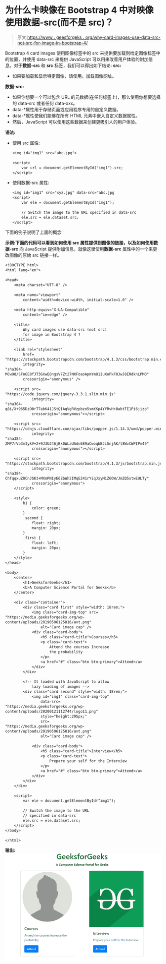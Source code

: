 # 为什么卡映像在 Bootstrap 4 中对映像使用数据-src(而不是 src)？

> 原文:[https://www . geesforgeks . org/why-card-images-use-data-src-not-src-for-image-in-bootstrap-4/](https://www.geeksforgeeks.org/why-card-images-use-data-src-not-src-for-image-in-bootstrap-4/)

Bootstrap 4 card images 使用图像标签中的 src 来提供要加载到给定图像标签中的位置，并使用 data-src 来提供 JavaScript 可以用来改善用户体验的附加信息。对于**数据-src** 和 **src** 标签，我们可以得出如下结论:
**src:**

*   如果要加载和显示特定图像，请使用。加载图像网址。

**数据-src:**

*   如果你想要一个可以包含 URL 的元数据(在任何标签上)，那么使用你想要选择的 data-src 或者任何 data-xxx。
*   data-*属性用于存储页面或应用程序专用的自定义数据。
*   data-*属性使我们能够在所有 HTML 元素中嵌入自定义数据属性。
*   然后，JavaScript 可以使用这些数据来创建更吸引人的用户体验。

**语法:**

*   使用 src 属性:

    ```
    <img id="img1" src="abc.jpg">

    <script>
        var url = document.getElementById("img1").src;
    </script>
    ```

*   使用数据-src 属性:

    ```
    <img id="img1" src="xyz.jpg" data-src="abc.jpg
    <script>
        var ele = document.getElementById("img1");

        // Switch the image to the URL specified in data-src
        ele.src = ele.dataset.src;
    </script>

    ```

下面的例子说明了上面的概念:

**示例:**下面的代码可以看到如何使用 **src** 属性提供到图像的链接，以及如何使用**数据-src** 向 JavaScript 提供附加信息，就像这里使用**数据-src** 属性中的一个来更改图像的原始 src 链接一样。

```
<!DOCTYPE html>
<html lang="en">

<head>
    <meta charset="UTF-8" />

    <meta name="viewport"
        content="width=device-width, initial-scale=1.0" />

    <meta http-equiv="X-UA-Compatible"
        content="ie=edge" />

    <title>
        Why card images use data-src (not src)
        for image in Bootstrap 4 ?
    </title>

    <link rel="stylesheet"
        href=
"https://stackpath.bootstrapcdn.com/bootstrap/4.1.3/css/bootstrap.min.css"
        integrity=
"sha384-MCw98/SFnGE8fJT3GXwEOngsV7Zt27NXFoaoApmYm81iuXoPkFOJwJ8ERdknLPMO"
        crossorigin="anonymous" />

    <script src=
"https://code.jquery.com/jquery-3.3.1.slim.min.js"
            integrity=
"sha384-q8i/X+965DzO0rT7abK41JStQIAqVgRVzpbzo5smXKp4YfRvH+8abtTE1Pi6jizo"
            crossorigin="anonymous"></script>

    <script src=
"https://cdnjs.cloudflare.com/ajax/libs/popper.js/1.14.3/umd/popper.min.js"
            integrity=
"sha384-ZMP7rVo3mIykV+2+9J3UJ46jBk0WLaUAdn689aCwoqbBJiSnjAK/l8WvCWPIPm49"
            crossorigin="anonymous"></script>

    <script src=
"https://stackpath.bootstrapcdn.com/bootstrap/4.1.3/js/bootstrap.min.js"
            integrity=
"sha384-ChfqqxuZUCnJSK3+MXmPNIyE6ZbWh2IMqE241rYiqJxyMiZ6OW/JmZQ5stwEULTy"
            crossorigin="anonymous">
    </script>

    <style>
        h1 {
            color: green;
        }
        .second {
            float: right;
            margin: 20px;
        }
        .first {
            float: left;
            margin: 20px;
        }
    </style>
</head>

<body>
    <center>
        <h1>GeeksforGeeks</h1>
        <b>A Computer Science Portal for Geeks</b>
    </center>

    <div class="container">
        <div class="card first" style="width: 18rem;">
            <img class="card-img-top" src=
"https://media.geeksforgeeks.org/wp-content/uploads/20190506125816/avt.png"
                alt="Card image cap" />
            <div class="card-body">
                <h5 class="card-title">Courses</h5>
                <p class="card-text">
                    Attend the courses Increase
                    the probability
                </p>
                <a href="#" class="btn btn-primary">Attend</a>
            </div>
        </div>

        <!-- It loaded with JavaScript to allow
            lazy loading of images -->
        <div class="card second" style="width: 18rem;">
            <img id="img1" class="card-img-top"
                data-src=
"https://media.geeksforgeeks.org/wp-content/uploads/20200121112744/logo11.png"
                style="height:295px;"
                src=
"https://media.geeksforgeeks.org/wp-content/uploads/20190506125816/avt.png"
                alt="Card image cap" />

            <div class="card-body">
                <h5 class="card-title">Interview</h5>
                <p class="card-text">
                    Prepare your self for the Interview
                </p>
                <a href="#" class="btn btn-primary">Attend</a>
            </div>
        </div>
    </div>

    <script>
        var ele = document.getElementById("img1");

        // Switch the image to the URL
        // specified in data-src
        ele.src = ele.dataset.src;
    </script>
</body>

</html>
```

**输出:**
![](img/27d0b0f3cd6e797d7e06b591e9f0c74f.png)